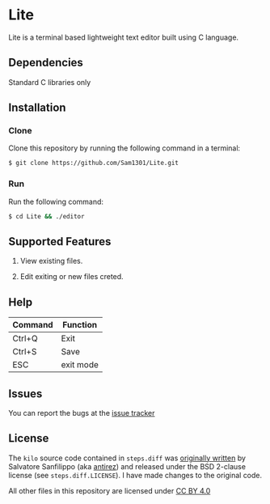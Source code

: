 # Lite
Lite is a terminal based lightweight text editor built using C language.

## Dependencies
Standard C libraries only

## Installation

### Clone
Clone this repository by running the following command in a terminal:

```bash
$ git clone https://github.com/Sam1301/Lite.git
```

### Run
Run the following command:

```bash
$ cd Lite && ./editor
```

## Supported Features

1) View existing files.

2) Edit exiting or new files creted.

## Help

| Command | Function  |
|---------|-----------|
| Ctrl+Q  | Exit      |
| Ctrl+S  | Save      |
| ESC     | exit mode |

## Issues

You can report the bugs at the [issue tracker](https://github.com/Sam1301/Lite/issues)

## License

The `kilo` source code contained in `steps.diff` was
[originally written](https://github.com/antirez/kilo) by Salvatore Sanfilippo
(aka [antirez](https://github.com/antirez)) and released under the BSD 2-clause
license (see `steps.diff.LICENSE`). I have made changes to the original code.

All other files in this repository are licensed under
[CC BY 4.0](https://creativecommons.org/licenses/by/4.0/)